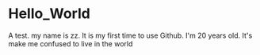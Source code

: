 # Hello_World
A test.
my name is zz. It is my first time to use Github. 
I'm 20 years old.
It's make me confused to live in the world
